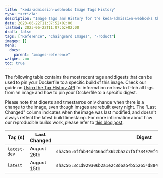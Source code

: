 ```yaml
---
title: "keda-admission-webhooks Image Tags History"
type: "article"
description: "Image Tags and History for the keda-admission-webhooks Chainguard Image"
date: 2023-06-22T11:07:52+02:00
lastmod: 2023-06-22T11:07:52+02:00
draft: false
tags: ["Reference", "Chainguard Images", "Product"]
images: []
menu:
  docs:
    parent: "images-reference"
weight: 700
toc: true
---
```


The following table contains the most recent tags and digests that can be used to pin your Dockerfile to a specific build of this image. Check our guide on [Using the Tag History API](/chainguard/chainguard-images/using-the-tag-history-api/) for information on how to fetch all tags from an image and how to pin your Dockerfile to a specific digest.

Please note that digests and timestamps only change when there is a change to the image, even though images are rebuilt every night. The "Last Changed" column indicates when the image was last modified, and doesn't always reflect the latest build timestamp. For more information about how our reproducible builds work, please refer to [this blog post](https://www.chainguard.dev/unchained/reproducing-chainguards-reproducible-image-builds).

| Tag (s)       | Last Changed | Digest                                                                    |
|---------------|--------------|---------------------------------------------------------------------------|
|  `latest-dev` | August 26th  | `sha256:6ffab44d456adf36b2ba2c7f5f734970f415752fb346625b92b1e361561b8ae3` |
|  `latest`     | August 15th  | `sha256:3c1d929306b2a1e2c8d6a54b552654d884eb3eb30bb50d256ea64ae421d65e64` |
